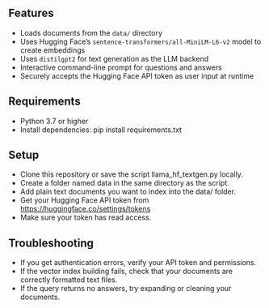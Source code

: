 ## Features

- Loads documents from the `data/` directory
- Uses Hugging Face’s `sentence-transformers/all-MiniLM-L6-v2` model to create embeddings
- Uses `distilgpt2` for text generation as the LLM backend
- Interactive command-line prompt for questions and answers
- Securely accepts the Hugging Face API token as user input at runtime

## Requirements
- Python 3.7 or higher
- Install dependencies: pip install requirements.txt

## Setup
- Clone this repository or save the script llama_hf_textgen.py locally.
- Create a folder named data in the same directory as the script.
- Add plain text documents you want to index into the data/ folder.
- Get your Hugging Face API token from https://huggingface.co/settings/tokens
- Make sure your token has read access.

## Troubleshooting
- If you get authentication errors, verify your API token and permissions.
- If the vector index building fails, check that your documents are correctly formatted text files.
- If the query returns no answers, try expanding or cleaning your documents.
